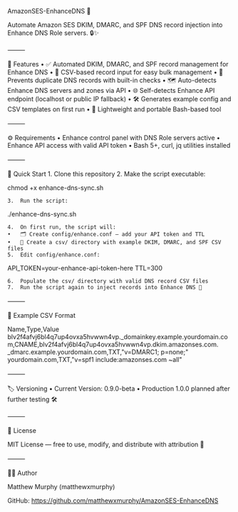AmazonSES-EnhanceDNS 🚀

Automate Amazon SES DKIM, DMARC, and SPF DNS record injection into Enhance DNS Role servers. 🔒✨

⸻

🔧 Features
	•	✅ Automated DKIM, DMARC, and SPF record management for Enhance DNS
	•	📂 CSV-based record input for easy bulk management
	•	🔄 Prevents duplicate DNS records with built-in checks
	•	🗺️ Auto-detects Enhance DNS servers and zones via API
	•	🌐 Self-detects Enhance API endpoint (localhost or public IP fallback)
	•	🛠️ Generates example config and CSV templates on first run
	•	🐚 Lightweight and portable Bash-based tool

⸻

⚙️ Requirements
	•	Enhance control panel with DNS Role servers active
	•	Enhance API access with valid API token
	•	Bash 5+, curl, jq utilities installed

⸻

🚀 Quick Start
	1.	Clone this repository
	2.	Make the script executable:

chmod +x enhance-dns-sync.sh


	3.	Run the script:

./enhance-dns-sync.sh


	4.	On first run, the script will:
	•	🗂️ Create config/enhance.conf — add your API token and TTL
	•	📁 Create a csv/ directory with example DKIM, DMARC, and SPF CSV files
	5.	Edit config/enhance.conf:

API_TOKEN=your-enhance-api-token-here
TTL=300


	6.	Populate the csv/ directory with valid DNS record CSV files
	7.	Run the script again to inject records into Enhance DNS 🎯

⸻

📝 Example CSV Format

Name,Type,Value
blv2f4afvj6bl4q7up4ovxa5hvwwn4vp._domainkey.example.yourdomain.com,CNAME,blv2f4afvj6bl4q7up4ovxa5hvwwn4vp.dkim.amazonses.com.
_dmarc.example.yourdomain.com,TXT,"v=DMARC1; p=none;"
yourdomain.com,TXT,"v=spf1 include:amazonses.com ~all"


⸻

🏷️ Versioning
	•	Current Version: 0.9.0-beta
	•	Production 1.0.0 planned after further testing 🛠️

⸻

🪪 License

MIT License — free to use, modify, and distribute with attribution 📜

⸻

👨‍💻 Author

Matthew Murphy (matthewxmurphy)

GitHub: https://github.com/matthewxmurphy/AmazonSES-EnhanceDNS
